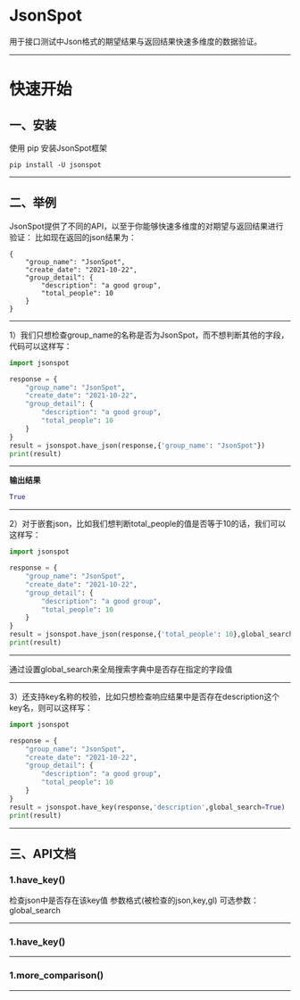# JsonSpot
用于接口测试中Json格式的期望结果与返回结果快速多维度的数据验证。

---
# 快速开始
## 一、安装
使用 pip 安装JsonSpot框架
```
pip install -U jsonspot
```
---


## 二、举例
JsonSpot提供了不同的API，以至于你能够快速多维度的对期望与返回结果进行验证：
比如现在返回的json结果为：
```
{
	"group_name": "JsonSpot",
	"create_date": "2021-10-22",
	"group_detail": {
		"description": "a good group",
		"total_people": 10
	}
}
```

---
1）我们只想检查group_name的名称是否为JsonSpot，而不想判断其他的字段，代码可以这样写：

```python
import jsonspot

response = {
    "group_name": "JsonSpot",
    "create_date": "2021-10-22",
    "group_detail": {
        "description": "a good group",
        "total_people": 10
    }
}
result = jsonspot.have_json(response,{'group_name': "JsonSpot"})
print(result)
```
---
**输出结果**

```python
True
```
---
2）对于嵌套json，比如我们想判断total_people的值是否等于10的话，我们可以这样写：

```python
import jsonspot

response = {
    "group_name": "JsonSpot",
    "create_date": "2021-10-22",
    "group_detail": {
        "description": "a good group",
        "total_people": 10
    }
}
result = jsonspot.have_json(response,{'total_people': 10},global_search=True)
print(result)
```

---
通过设置global_search来全局搜索字典中是否存在指定的字段值

---
3）还支持key名称的校验，比如只想检查响应结果中是否存在description这个key名，则可以这样写：

```python
import jsonspot

response = {
    "group_name": "JsonSpot",
    "create_date": "2021-10-22",
    "group_detail": {
        "description": "a good group",
        "total_people": 10
    }
}
result = jsonspot.have_key(response,'description',global_search=True)
print(result)
```

---

## 三、API文档
### 1.have_key()
检查json中是否存在该key值
参数格式(被检查的json,key,gl)
可选参数：global_search

---
### 1.have_key()
---
### 1.more_comparison()
---